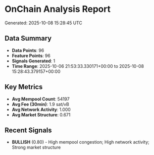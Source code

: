 # OnChain Analysis Report
Generated: 2025-10-08 15:28:45 UTC

## Data Summary
- **Data Points**: 96
- **Feature Points**: 96
- **Signals Generated**: 1
- **Time Range**: 2025-10-06 21:53:33.330171+00:00 to 2025-10-08 15:28:43.379157+00:00

## Key Metrics
- **Avg Mempool Count**: 54197
- **Avg Fee (30min)**: 1.9 sat/vB
- **Avg Network Activity**: 1.000
- **Avg Market Structure**: 0.671

## Recent Signals
- **BULLISH** (0.80) - High mempool congestion; High network activity; Strong market structure
